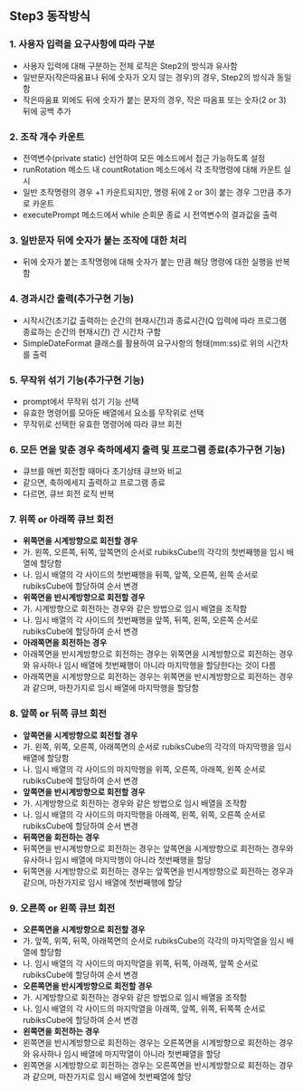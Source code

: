 ## Step3 동작방식
### 1. 사용자 입력을 요구사항에 따라 구분
* 사용자 입력에 대해 구분하는 전체 로직은 Step2의 방식과 유사함
* 일반문자(작은따옴표나 뒤에 숫자가 오지 않는 경우)의 경우, Step2의 방식과 동일함
* 작은따옴표 외에도 뒤에 숫자가 붙는 문자의 경우, 작은 따옴표 또는 숫자(2 or 3) 뒤에 공백 추가
### 2. 조작 개수 카운트
* 전역변수(private static) 선언하여 모든 메소드에서 접근 가능하도록 설정
* runRotation 메소드 내 countRotation 메소드에서 각 조작명령에 대해 카운트 실시
* 일반 조작명령의 경우 +1 카운트되지만, 명령 뒤에 2 or 3이 붙는 경우 그만큼 추가로 카운트
* executePrompt 메소드에서 while 순회문 종료 시 전역변수의 결과값을 출력
### 3. 일반문자 뒤에 숫자가 붙는 조작에 대한 처리
* 뒤에 숫자가 붙는 조작명령에 대해 숫자가 붙는 만큼 해당 명령에 대한 실행을 반복함
### 4. 경과시간 출력(추가구현 기능) 
* 시작시간(초기값 출력하는 순간의 현재시간)과 종료시간(Q 입력에 따라 프로그램 종료하는 순간의 현재시간) 간 시간차 구함 
* SimpleDateFormat 클래스를 활용하여 요구사항의 형태(mm:ss)로 위의 시간차를 출력
### 5. 무작위 섞기 기능(추가구현 기능) 
* prompt에서 무작위 섞기 기능 선택
* 유효한 명령어를 모아둔 배열에서 요소를 무작위로 선택
* 무작위로 선택한 유효한 명령어에 따라 큐브 회전
### 6. 모든 면을 맞춘 경우 축하메세지 출력 및 프로그램 종료(추가구현 기능) 
* 큐브를 매번 회전할 때마다 초기상태 큐브와 비교
* 같으면, 축하메세지 출력하고 프로그램 종료
* 다르면, 큐브 회전 로직 반복 
### 7. 위쪽 or 아래쪽 큐브 회전
* **위쪽면을 시계방향으로 회전할 경우**
* 가. 왼쪽, 오른쪽, 뒤쪽, 앞쪽면의 순서로 rubiksCube의 각각의 첫번째행을 임시 배열에 할당함
* 나. 임시 배열의 각 사이드의 첫번째행을 뒤쪽, 앞쪽, 오른쪽, 왼쪽 순서로 rubiksCube에 할당하여 순서 변경
* **위쪽면을 반시계방향으로 회전할 경우**
* 가. 시계방향으로 회전하는 경우와 같은 방법으로 임시 배열을 조작함
* 나. 임시 배열의 각 사이드의 첫번째행을 앞쪽, 뒤쪽, 왼쪽, 오른쪽 순서로 rubiksCube에 할당하여 순서 변경
* **아래쪽면을 회전하는 경우**
* 아래쪽면을 반시계방향으로 회전하는 경우는 위쪽면을 시계방향으로 회전하는 경우와 유사하나 임시 배열에 첫번째행이 아니라 마지막행을 할당한다는 것이 다름
* 아래쪽면을 시계방향으로 회전하는 경우는 위쪽면을 반시계방향으로 회전하는 경우과 같으며, 마찬가지로 임시 배열에 마지막행을 할당함
### 8. 앞쪽 or 뒤쪽 큐브 회전
* **앞쪽면을 시계방향으로 회전할 경우**
* 가. 왼쪽, 위쪽, 오른쪽, 아래쪽면의 순서로 rubiksCube의 각각의 마지막행을 임시 배열에 할당함
* 나. 임시 배열의 각 사이드의 마지막행을 위쪽, 오른쪽, 아래쪽, 왼쪽 순서로 rubiksCube에 할당하여 순서 변경
* **앞쪽면을 반시계방향으로 회전할 경우**
* 가. 시계방향으로 회전하는 경우와 같은 방법으로 임시 배열을 조작함
* 나. 임시 배열의 각 사이드의 마지막행을 아래쪽, 왼쪽, 위쪽, 오른쪽 순서로 rubiksCube에 할당하여 순서 변경
* **뒤쪽면을 회전하는 경우**
* 뒤쪽면을 반시계방향으로 회전하는 경우는 앞쪽면을 시계방향으로 회전하는 경우와 유사하나 임시 배열에 마지막행이 아니라 첫번째행을 할당
* 뒤쪽면을 시계방향으로 회전하는 경우는 앞쪽면을 반시계방향으로 회전하는 경우과 같으며, 마찬가지로 임시 배열에 첫번째행에 할당
### 9. 오른쪽 or 왼쪽 큐브 회전
* **오른쪽면을 시계방향으로 회전할 경우**
* 가. 앞쪽, 위쪽, 뒤쪽, 아래쪽면의 순서로 rubiksCube의 각각의 마지막열을 임시 배열에 할당함
* 나. 임시 배열의 각 사이드의 마지막열을 위쪽, 뒤쪽, 아래쪽, 앞쪽 순서로 rubiksCube에 할당하여 순서 변경
* **오른쪽면을 반시계방향으로 회전할 경우**
* 가. 시계방향으로 회전하는 경우와 같은 방법으로 임시 배열을 조작함
* 나. 임시 배열의 각 사이드의 마지막열을 아래쪽, 앞쪽, 위쪽, 뒤쪽쪽 순서로 rubiksCube에 할당하여 순서 변경
* **왼쪽면을 회전하는 경우**
* 왼쪽면을 반시계방향으로 회전하는 경우는 오른쪽면을 시계방향으로 회전하는 경우와 유사하나 임시 배열에 마지막열이 아니라 첫번째열을 할당
* 왼쪽면을 시계방향으로 회전하는 경우는 오른쪽면을 반시계방향으로 회전하는 경우과 같으며, 마찬가지로 임시 배열에 첫번째열에 할당

